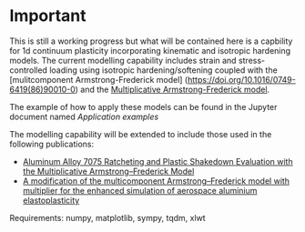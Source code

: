 # Important
This is still a working progress but what will be contained here is a capbility for 1d continuum plasticity incorporating kinematic and isotropic hardening models.
The current modelling capability includes strain and stress-controlled loading using isotropic hardening/softening coupled with the [mulitcomponent Armstrong-Frederick model] (https://doi.org/10.1016/0749-6419(86)90010-0) and the [Multiplicative Armstrong-Frederick model](https://doi.org/10.1016/j.ijsolstr.2008.01.001).

The example of how to apply these models can be found in the Jupyter document named *Application examples*

The modelling capability will be extended to include those used in the following publications:

* [Aluminum Alloy 7075 Ratcheting and Plastic Shakedown Evaluation with the Multiplicative Armstrong–Frederick Model](https://doi.org/10.2514/1.J055833)
* [A modification of the multicomponent Armstrong–Frederick model with multiplier for the enhanced simulation of aerospace aluminium elastoplasticity](https://doi.org/10.1016/j.ijmecsci.2018.05.036)

Requirements:
numpy, matplotlib, sympy, tqdm, xlwt 

